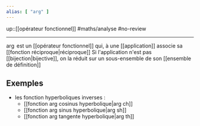 ```yaml
---
alias: [ "arg" ]
---
```

up::[[opérateur fonctionnel]]
#maths/analyse #no-review 

----
$\arg$ est un [[opérateur fonctionnel]] qui, à une [[application]] associe sa [[fonction réciproque|réciproque]]
Si l'application n'est pas [[bijection|bijective]], on la réduit sur un sous-ensemble de son [[ensemble de définition]]

## Exemples
 - les fonction hyperboliques inverses :
     - [[fonction arg cosinus hyperbolique|arg ch]]
     - [[fonction arg sinus hyperbolique|arg sh]]
     - [[fonction arg tangente hyperbolique|arg th]]


